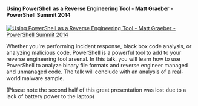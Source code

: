 ﻿#### Using PowerShell as a Reverse Engineering Tool - Matt Graeber - PowerShell Summit 2014

[![Using PowerShell as a Reverse Engineering Tool - Matt Graeber - PowerShell Summit 2014](https://i3.ytimg.com/vi/znwFGHmhD_Y/hqdefault.jpg "Using PowerShell as a Reverse Engineering Tool - Matt Graeber - PowerShell Summit 2014")](https://www.youtube.com/watch?v=znwFGHmhD_Y)

Whether you're performing incident response, black box code analysis, or analyzing malicious code, PowerShell is a powerful tool to add to your reverse engineering tool arsenal. In this talk, you will learn how to use PowerShell to analyze binary file formats and reverse engineer managed and unmanaged code. The talk will conclude with an analysis of a real-world malware sample.

(Please note the second half of this great presentation was lost due to a lack of battery power to the laptop)


